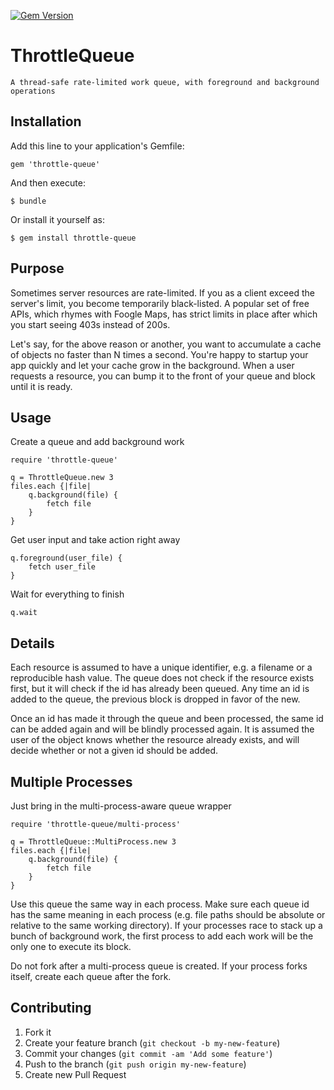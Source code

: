 [![Gem Version](https://badge.fury.io/rb/throttle-queue.svg)](http://badge.fury.io/rb/throttle-queue)

# ThrottleQueue

	A thread-safe rate-limited work queue, with foreground and background operations

## Installation

Add this line to your application's Gemfile:

    gem 'throttle-queue'

And then execute:

    $ bundle

Or install it yourself as:

    $ gem install throttle-queue

## Purpose

Sometimes server resources are rate-limited. If you as a client exceed the server's
limit, you become temporarily black-listed. A popular set of free APIs, which rhymes
with Foogle Maps, has strict limits in place after which you start seeing 403s instead
of 200s.

Let's say, for the above reason or another, you want to accumulate a cache of objects
no faster than N times a second. You're happy to startup your app quickly and let your
cache grow in the background. When a user requests a resource, you can bump it to the
front of your queue and block until it is ready.

## Usage

Create a queue and add background work

	require 'throttle-queue'

	q = ThrottleQueue.new 3
	files.each {|file|
		q.background(file) {
			fetch file
		}
	}

Get user input and take action right away

	q.foreground(user_file) {
		fetch user_file
	}

Wait for everything to finish

	q.wait

## Details

Each resource is assumed to have a unique identifier, e.g. a filename or a reproducible
hash value. The queue does not check if the resource exists first, but it will check if
the id has already been queued. Any time an id is added to the queue, the previous block
is dropped in favor of the new.

Once an id has made it through the queue and been processed, the same id can be added
again and will be blindly processed again. It is assumed the user of the object knows
whether the resource already exists, and will decide whether or not a given id should be
added.

## Multiple Processes

Just bring in the multi-process-aware queue wrapper

	require 'throttle-queue/multi-process'

	q = ThrottleQueue::MultiProcess.new 3
	files.each {|file|
		q.background(file) {
			fetch file
		}
	}

Use this queue the same way in each process. Make sure each queue id has the same
meaning in each process (e.g. file paths should be absolute or relative to the same
working directory). If your processes race to stack up a bunch of background work, the
first process to add each work will be the only one to execute its block.

Do not fork after a multi-process queue is created. If your process forks itself,
create each queue after the fork.

## Contributing

1. Fork it
2. Create your feature branch (`git checkout -b my-new-feature`)
3. Commit your changes (`git commit -am 'Add some feature'`)
4. Push to the branch (`git push origin my-new-feature`)
5. Create new Pull Request

